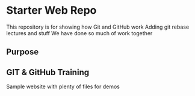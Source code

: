 # Starter Web Repo

This repository is for showing how Git and GitHub work
 Adding git rebase lectures and stuff
 We have done so much of work together
## Purpose
## GIT & GitHub Training
Sample website with plenty of files for demos